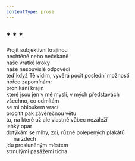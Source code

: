 ```yaml
---
contentType: prose
---
```


## \* \* \*

Projít subjektivní krajinou  
nechtěně nebo nečekaně  
naše vratké kroky  
naše nesouvislé odpovědi  
teď když Tě vidím, vyvěrá pocit poslední možnosti  
hořce zapomínám:  
pronikání krajin  
které jsou jen v mé mysli, v mých představách  
všechno, co odmítám  
se mi obloukem vrací  
procítit pak závěrečnou větu  
tu, na které už ale vlastně vůbec nezáleží  
lehký opar  
dotýkám se mlhy, zdí, různě polepených plakátů  
     na zdech  
jdu prosluněným městem  
strnulými pasážemi ticha
